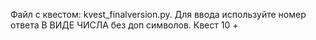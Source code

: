 Файл с квестом: kvest_finalversion.py.
Для ввода используйте номер ответа В ВИДЕ ЧИСЛА без доп символов. Квест 10 +
